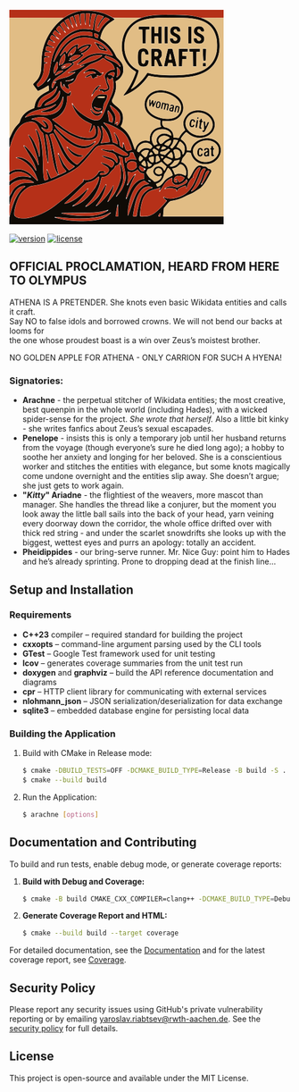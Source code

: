 ![yelling Logo](assets/og-arachne.svg)

[![version](https://img.shields.io/github/v/release/ninjaro/arachne?include_prereleases)](https://github.com/ninjaro/arachne/releases/latest)
[![license](https://img.shields.io/github/license/ninjaro/arachne?color=e6e6e6)](https://github.com/ninjaro/arachne/blob/master/license)

## OFFICIAL PROCLAMATION, HEARD FROM HERE TO OLYMPUS

ATHENA IS A PRETENDER. She knots even basic Wikidata entities and calls it craft.  
Say NO to false idols and borrowed crowns. We will not bend our backs at looms for  
the one whose proudest boast is a win over Zeus’s moistest brother.

NO GOLDEN APPLE FOR ATHENA - ONLY CARRION FOR SUCH A HYENA!

### Signatories:

* **Arachne** - the perpetual stitcher of Wikidata entities; the most creative,
  best queenpin in the whole world (including Hades), with a wicked spider-sense for the project.
  *She wrote that herself.* Also a little bit kinky - she writes fanfics about Zeus’s sexual escapades.
* **Penelope** - insists this is only a temporary job until her husband returns from the voyage
  (though everyone’s sure he died long ago); a hobby to soothe her anxiety and longing for her beloved.
  She is a conscientious worker and stitches the entities with elegance, but some knots magically come undone
  overnight and the entities slip away. She doesn’t argue; she just gets to work again.
* **"*Kitty*" Ariadne** - the flightiest of the weavers, more mascot than manager. She handles the thread like a
  conjurer, but the moment you look away the little ball sails into the back of your head, yarn veining every doorway
  down the corridor, the whole office drifted over with thick red string - and under the scarlet snowdrifts she looks up
  with the biggest, wettest eyes and purrs an apology: totally an accident.
* **Pheidippides** - our bring-serve runner. Mr. Nice Guy: point him to Hades and he’s already sprinting.
  Prone to dropping dead at the finish line...

## Setup and Installation

### Requirements

* **C++23** compiler – required standard for building the project
* **cxxopts** – command-line argument parsing used by the CLI tools
* **GTest** – Google Test framework used for unit testing
* **lcov** – generates coverage summaries from the unit test run
* **doxygen** and **graphviz** – build the API reference documentation and diagrams
* **cpr** – HTTP client library for communicating with external services
* **nlohmann_json** – JSON serialization/deserialization for data exchange
* **sqlite3** – embedded database engine for persisting local data

### Building the Application

1. Build with CMake in Release mode:
    ```bash
    $ cmake -DBUILD_TESTS=OFF -DCMAKE_BUILD_TYPE=Release -B build -S .
    $ cmake --build build
    ```
2. Run the Application:
    ```bash
    $ arachne [options]
    ```

## Documentation and Contributing

To build and run tests, enable debug mode, or generate coverage reports:

1. **Build with Debug and Coverage:**
   ```bash
   $ cmake -B build CMAKE_CXX_COMPILER=clang++ -DCMAKE_BUILD_TYPE=Debug -DBUILD_TESTS=ON -DCOVERAGE=ON
   ```
2. **Generate Coverage Report and HTML:**
   ```bash
   $ cmake --build build --target coverage
   ```

For detailed documentation, see the [Documentation](https://ninjaro.github.io/arachne/doc/) and for the latest
coverage report, see [Coverage](https://ninjaro.github.io/arachne/cov/).

## Security Policy

Please report any security issues using GitHub's private vulnerability reporting
or by emailing [yaroslav.riabtsev@rwth-aachen.de](mailto:yaroslav.riabtsev@rwth-aachen.de).
See the [security policy](.github/SECURITY.md) for full details.

## License

This project is open-source and available under the MIT License.